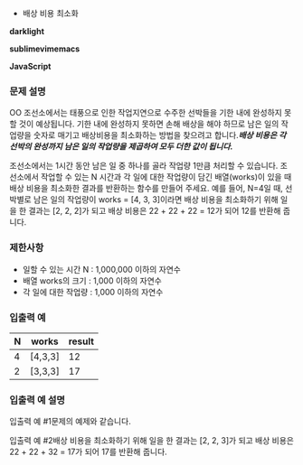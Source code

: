 - 배상 비용 최소화

**darklight**

**sublimevimemacs**

**JavaScript**

### **문제 설명**

OO 조선소에서는 태풍으로 인한 작업지연으로 수주한 선박들을 기한 내에 완성하지 못할 것이 예상됩니다. 기한 내에 완성하지 못하면 손해 배상을 해야 하므로 남은 일의 작업량을 숫자로 매기고 배상비용을 최소화하는 방법을 찾으려고 합니다.**_배상 비용은 각 선박의 완성까지 남은 일의 작업량을 제곱하여 모두 더한 값이 됩니다._**

조선소에서는 1시간 동안 남은 일 중 하나를 골라 작업량 1만큼 처리할 수 있습니다. 조선소에서 작업할 수 있는 N 시간과 각 일에 대한 작업량이 담긴 배열(works)이 있을 때 배상 비용을 최소화한 결과를 반환하는 함수를 만들어 주세요. 예를 들어, N=4일 때, 선박별로 남은 일의 작업량이 works = [4, 3, 3]이라면 배상 비용을 최소화하기 위해 일을 한 결과는 [2, 2, 2]가 되고 배상 비용은 22 + 22 + 22 = 12가 되어 12를 반환해 줍니다.

### 제한사항

- 일할 수 있는 시간 N : 1,000,000 이하의 자연수
- 배열 works의 크기 : 1,000 이하의 자연수
- 각 일에 대한 작업량 : 1,000 이하의 자연수

### 입출력 예

| N   | works   | result |
| --- | ------- | ------ |
| 4   | [4,3,3] | 12     |
| 2   | [3,3,3] | 17     |

### 입출력 예 설명

입출력 예 #1문제의 예제와 같습니다.

입출력 예 #2배상 비용을 최소화하기 위해 일을 한 결과는 [2, 2, 3]가 되고 배상 비용은 22 + 22 + 32 = 17가 되어 17를 반환해 줍니다.
